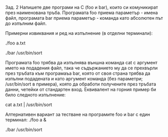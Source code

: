 Зад. 2 Напишете две програми на C (foo и bar), които си комуникират през наименована тръба.
Програмата foo приема параметър - имена файл,
програмата bar приема параметър - команда като абсолютен път до изпълним файл.

Примерни извиквания и ред на изпълнение (в отделни терминали):

./foo a.txt

./bar /usr/bin/sort

Програмата foo трябва да изпълнява външна команда cat с аргумент името на подадения файл, така че съдържанието му да се прехвърли през тръбата към програмаъа bar,
която от своя страна трябва да изпълни подадената и като аргумент команда (без параметри; /usr/bin/sort в примера), която да обработи получените през тръбата данни,
четейки от стандартен вход. Еквивалент на горния пример би било следното изпълнение:

cat a.txt | /usr/bin/sort

Алтернативен вариант за тестване на програмите foo и bar с един терминал:
./foo a &

./bar /usr/bin/sort
